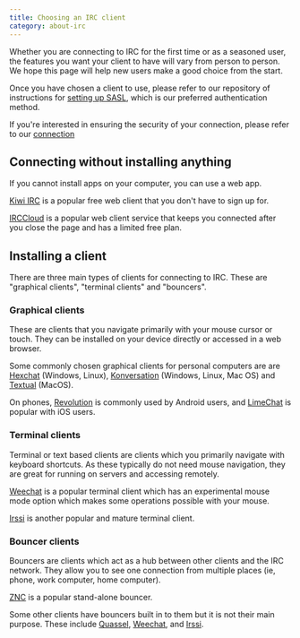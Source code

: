 ```yaml
---
title: Choosing an IRC client
category: about-irc
---
```


Whether you are connecting to IRC for the first time or as a seasoned user,
the features you want your client to have will vary from person to person.
We hope this page will help new users make a good choice from the start.

Once you have chosen a client to use, please refer to our repository of
instructions for [setting up SASL](/guides/sasl), which is our preferred
authentication method.

If you're interested in ensuring the security of your connection, please
refer to our [connection](/guides/connect)

## Connecting without installing anything

If you cannot install apps on your computer, you can use a web app.

[Kiwi IRC](https://kiwiirc.com) is a popular free web client that you don't
have to sign up for.

[IRCCloud](https://irccloud.com) is a popular web client service that keeps
you connected after you close the page and has a limited free plan.

## Installing a client

There are three main types of clients for connecting to IRC. These are
"graphical clients", "terminal clients" and "bouncers".

### Graphical clients

These are clients that you navigate primarily with your mouse cursor or touch.
They can be installed on your device directly or accessed in a web browser.

Some commonly chosen graphical clients for personal computers are are
[Hexchat](https://hexchat.github.io/) (Windows, Linux),
[Konversation](https://konversation.kde.org/) (Windows, Linux, Mac OS) and
[Textual](https://www.codeux.com/textual/) (MacOS).

On phones,
[Revolution](https://f-droid.org/packages/io.mrarm.irc/) is
commonly used by Android users, and
[LimeChat](https://apps.apple.com/app/limechat-irc-client/id298766460) is
popular with iOS users.

### Terminal clients

Terminal or text based clients are clients which you primarily navigate with
keyboard shortcuts. As these typically do not need mouse navigation, they are
great for running on servers and accessing remotely.

[Weechat](https://weechat.org/) is a popular terminal client which has an
experimental mouse mode option which makes some operations possible with your
mouse.

[Irssi](https://irssi.org/) is another popular and mature terminal client.

### Bouncer clients

Bouncers are clients which act as a hub between other clients and the IRC
network. They allow you to see one connection from multiple places
(ie, phone, work computer, home computer).

[ZNC](https://znc.in) is a popular stand-alone bouncer.

Some other clients have bouncers built in to them but it is not their main
purpose. These include [Quassel](https://quassel-irc.org/),
[Weechat](https://weechat.org/), and [Irssi](https://irssi.org/).
